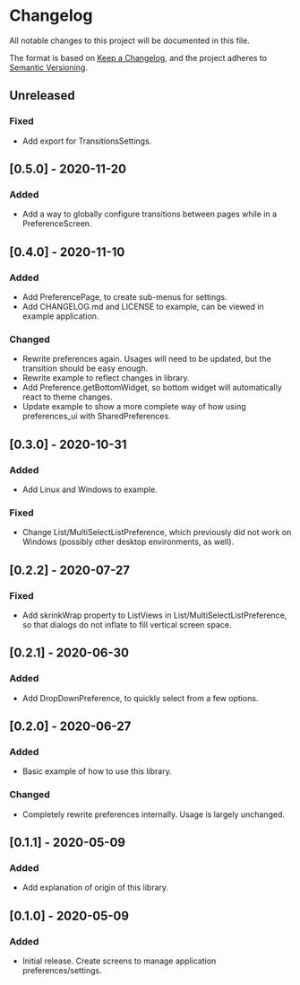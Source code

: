 # Changelog
All notable changes to this project will be documented in this file.

The format is based on [Keep a Changelog](https://keepachangelog.com/en/1.0.0/),
and the project adheres to [Semantic Versioning](https://semver.org/spec/v2.0.0.html).

## Unreleased
### Fixed
 - Add export for TransitionsSettings.

## [0.5.0] - 2020-11-20
### Added
 - Add a way to globally configure transitions between pages while in a PreferenceScreen.

## [0.4.0] - 2020-11-10
### Added
 - Add PreferencePage, to create sub-menus for settings.
 - Add CHANGELOG.md and LICENSE to example, can be viewed in example application.
### Changed
 - Rewrite preferences again. Usages will need to be updated, but the transition should be easy enough.
 - Rewrite example to reflect changes in library.
 - Add Preference.getBottomWidget, so bottom widget will automatically react to theme changes.
 - Update example to show a more complete way of how using preferences_ui with SharedPreferences.

## [0.3.0] - 2020-10-31
### Added
 - Add Linux and Windows to example.
### Fixed
 - Change List/MultiSelectListPreference, which previously did not work on Windows (possibly other desktop environments, as well).

## [0.2.2] - 2020-07-27
### Fixed
 - Add skrinkWrap property to ListViews in List/MultiSelectListPreference, so that dialogs do not inflate to fill vertical screen space.

## [0.2.1] - 2020-06-30
### Added
 - Add DropDownPreference, to quickly select from a few options.

## [0.2.0] - 2020-06-27
### Added
 - Basic example of how to use this library.
### Changed
 - Completely rewrite preferences internally. Usage is largely unchanged.

## [0.1.1] - 2020-05-09
### Added
 - Add explanation of origin of this library.

## [0.1.0] - 2020-05-09
### Added
 - Initial release. Create screens to manage application preferences/settings.
